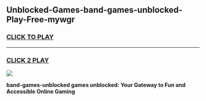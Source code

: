 
## Unblocked-Games-band-games-unblocked-Play-Free-mywgr
<h3>
<a href="https://premium76.site?title=band-games-unblocked&ref=21A">CLICK TO PLAY</a></h3>
<hr>

<h3>
<a href="https://premium76.site?title=band-games-unblocked&ref=21A">CLICK 2 PLAY</a>
  
</h3>

<a href="https://premium76.site?title=band-games-unblocked&ref=21A"><img src="https://clearcache.store/games.png"></a>


**band-games-unblocked games unblocked: Your Gateway to Fun and Accessible Online Gaming**
